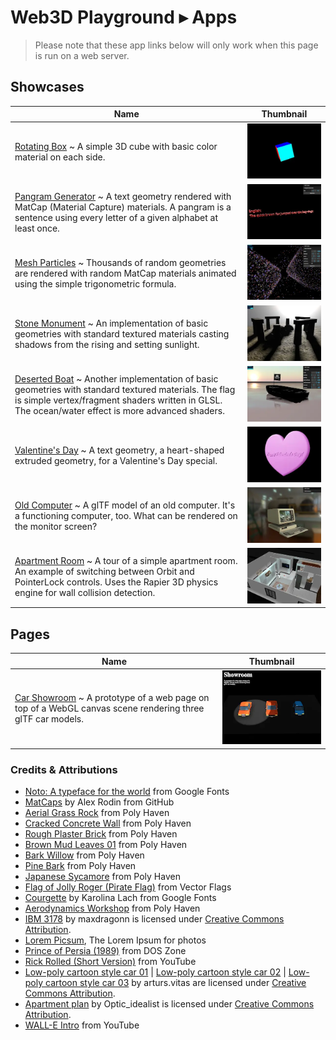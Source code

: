 # Web3D Playground ▸ Apps

> Please note that these app links below will only work when this page is run on a web server.

## Showcases

| Name                                                                                                                                                                                                                                        | Thumbnail                                                       |
| ------------------------------------------------------------------------------------------------------------------------------------------------------------------------------------------------------------------------------------------- | --------------------------------------------------------------- |
| [Rotating Box](./app.html?app=0) ~ A simple 3D cube with basic color material on each side.                                                                                                                                                 | ![Rotating Box](./public/screenshot/RotatingBox.webp)           |
| [Pangram Generator](./app.html?app=1&gui=1) ~ A text geometry rendered with MatCap (Material Capture) materials. A pangram is a sentence using every letter of a given alphabet at least once.                                              | ![Pangram Generator](./public/screenshot/PangramGenerator.webp) |
| [Mesh Particles](./app.html?app=2&gui=1&stats=1) ~ Thousands of random geometries are rendered with random MatCap materials animated using the simple trigonometric formula.                                                                | ![Mesh Particles](./public/screenshot/MeshParticles.webp)       |
| [Stone Monument](./app.html?app=3&stats=1) ~ An implementation of basic geometries with standard textured materials casting shadows from the rising and setting sunlight.                                                                   | ![Stone Monument](./public/screenshot/StoneMonument.webp)       |
| [Deserted Boat](./app.html?app=4&gui=1&stats=1) ~ Another implementation of basic geometries with standard textured materials. The flag is simple vertex/fragment shaders written in GLSL. The ocean/water effect is more advanced shaders. | ![Deserted Boat](./public/screenshot/DesertedBoat.webp)         |
| [Valentine's Day](./app.html?app=5) ~ A text geometry, a heart-shaped extruded geometry, for a Valentine's Day special.                                                                                                                     | ![Valentine's Day](./public/screenshot/ValentinesDay.webp)      |
| [Old Computer](./app.html?&app=6&gui=1&emulators=1) ~ A glTF model of an old computer. It's a functioning computer, too. What can be rendered on the monitor screen?                                                                        | ![Old Computer](./public/screenshot/OldComputer.webp)           |
| [Apartment Room](./app.html?&app=8&gsap=1&rapier3d=1) ~ A tour of a simple apartment room. An example of switching between Orbit and PointerLock controls. Uses the Rapier 3D physics engine for wall collision detection.                  | ![Apartment Room](./public/screenshot/ApartmentRoom.webp)       |

## Pages

| Name                                                                                                                                            | Thumbnail                                             |
| ----------------------------------------------------------------------------------------------------------------------------------------------- | ----------------------------------------------------- |
| [Car Showroom](./app-CarShowroom.html?app=7&gsap=1) ~ A prototype of a web page on top of a WebGL canvas scene rendering three glTF car models. | ![Car Showroom](./public/screenshot/CarShowroom.webp) |

### Credits & Attributions

- [Noto: A typeface for the world](https://fonts.google.com/noto) from Google Fonts
- [MatCaps](https://github.com/nidorx/matcaps) by Alex Rodin from GitHub
- [Aerial Grass Rock](https://polyhaven.com/a/aerial_grass_rock) from Poly Haven
- [Cracked Concrete Wall](https://polyhaven.com/a/cracked_concrete_wall) from Poly Haven
- [Rough Plaster Brick](https://polyhaven.com/a/rough_plaster_brick) from Poly Haven
- [Brown Mud Leaves 01](https://polyhaven.com/a/brown_mud_leaves_01) from Poly Haven
- [Bark Willow](https://polyhaven.com/a/bark_willow) from Poly Haven
- [Pine Bark](https://polyhaven.com/a/pine_bark) from Poly Haven
- [Japanese Sycamore](https://polyhaven.com/a/japanese_sycamore) from Poly Haven
- [Flag of Jolly Roger (Pirate Flag)](https://vectorflags.com/pirates/his-pir-flag-01) from Vector Flags
- [Courgette](https://fonts.google.com/specimen/Courgette) by Karolina Lach from Google Fonts
- [Aerodynamics Workshop](https://polyhaven.com/a/aerodynamics_workshop) from Poly Haven
- [IBM 3178](https://skfb.ly/6XWzr) by maxdragonn is licensed under [Creative Commons Attribution](http://creativecommons.org/licenses/by/4.0/).
- [Lorem Picsum](https://picsum.photos/), The Lorem Ipsum for photos
- [Prince of Persia (1989)](https://dos.zone/prince-of-persia-1990/) from DOS Zone
- [Rick Rolled (Short Version)](https://www.youtube.com/watch?v=BBJa32lCaaY) from YouTube
- [Low-poly cartoon style car 01](https://skfb.ly/oxu87) | [Low-poly cartoon style car 02](https://skfb.ly/ovLQT) | [Low-poly cartoon style car 03](https://skfb.ly/owUr9) by arturs.vitas are licensed under [Creative Commons Attribution](http://creativecommons.org/licenses/by/4.0/).
- [Apartment plan](https://skfb.ly/oPnHH) by Optic_idealist is licensed under [Creative Commons Attribution](http://creativecommons.org/licenses/by/4.0/).
- [WALL-E Intro](https://www.youtube.com/watch?v=nLx_7wEmwms) from YouTube
